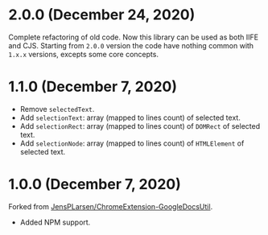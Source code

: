 # 2.0.0 (December 24, 2020)

Complete refactoring of old code. Now this library can be used as both IIFE and CJS. Starting from `2.0.0` version the code have nothing common with `1.x.x` versions, excepts some core concepts.


# 1.1.0 (December 7, 2020)

- Remove `selectedText`.
- Add `selectionText`: array (mapped to lines count) of selected text.
- Add `selectionRect`: array (mapped to lines count) of `DOMRect` of selected text.
- Add `selectionNode`: array (mapped to lines count) of `HTMLElement` of selected text.


# 1.0.0 (December 7, 2020)

Forked from [JensPLarsen/ChromeExtension-GoogleDocsUtil](https://github.com/JensPLarsen/ChromeExtension-GoogleDocsUtil).

- Added NPM support.
